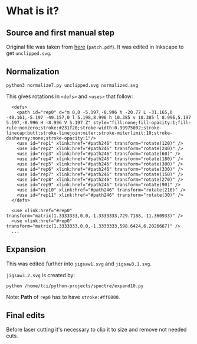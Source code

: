 # What is it?

## Source and first manual step
Original file was taken from [here](https://cs.uwaterloo.ca/~csk/spectre/examples/patch.pdf) (`patch.pdf`).
It was edited in Inkscape to get `unclipped.svg`.

## Normalization
```
python3 normalize7.py unclipped.svg normalized.svg
```
This gives rotations in `<defs>` and `<uses>` that follow:
```
  <defs>
    <path id="rep0" d="m 0,0 -5.197,-8.996 h -20.77 L -31.165,0 -40.161,-5.197 -49.157,0 l 5.198,8.996 h 10.385 v 10.385 l 8.996,5.197 5.197,-8.996 H -8.996 V 5.197 Z" style="fill:none;fill-opacity:1;fill-rule:nonzero;stroke:#231f20;stroke-width:0.99975002;stroke-linecap:butt;stroke-linejoin:miter;stroke-miterlimit:10;stroke-dasharray:none;stroke-opacity:1"/>
    <use id="rep1" xlink:href="#path246" transform="rotate(120)" />
    <use id="rep2" xlink:href="#path246" transform="rotate(240)" />
    <use id="rep3" xlink:href="#path246" transform="rotate(60)" />
    <use id="rep4" xlink:href="#path246" transform="rotate(180)" />
    <use id="rep5" xlink:href="#path246" transform="rotate(300)" />
    <use id="rep6" xlink:href="#path246" transform="rotate(330)" />
    <use id="rep7" xlink:href="#path246" transform="rotate(150)" />
    <use id="rep8" xlink:href="#path246" transform="rotate(270)" />
    <use id="rep9" xlink:href="#path246" transform="rotate(90)" />
    <use id="rep10" xlink:href="#path246" transform="rotate(210)" />
    <use id="rep11" xlink:href="#path246" transform="rotate(30)" />
  </defs>

  <use xlink:href="#rep0" transform="matrix(1.3333333,0,0,-1.3333333,729.7188,-11.360933)" />
  <use xlink:href="#rep0" transform="matrix(1.3333333,0,0,-1.3333333,598.6424,6.2026667)" />
  ...
  ```

## Expansion
This was edited further into `jigsaw1.svg` and `jigsaw3.1.svg`.

`jigsaw3.2.svg` is created by:
```
python /home/tci/python-projects/spectre/expand10.py
```

Note: **Path** of `rep0` has to have `stroke:#ff0000`.

## Final edits
Before laser cutting it's necessary to clip it to size and remove not needed cuts.
